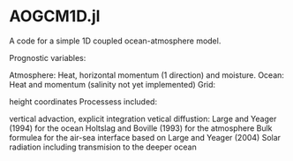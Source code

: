 # AOGCM1D.jl


A code for a simple 1D coupled ocean-atmosphere model.

Prognostic variables:

Atmosphere: Heat, horizontal momentum (1 direction) and moisture.
Ocean: Heat and momentum (salinity not yet implemented)
Grid:

height coordinates
Processess included:

vertical advaction, explicit integration
vetical diffustion:
Large and Yeager (1994) for the ocean
Holtslag and Boville (1993) for the atmosphere
Bulk formulea for the air-sea interface based on Large and Yeager (2004)
Solar radiation including transmision to the deeper ocean
